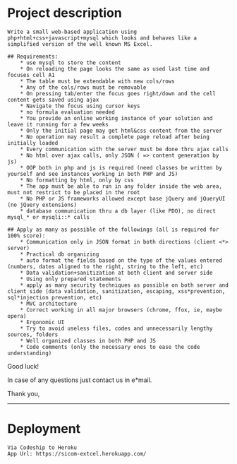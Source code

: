 # Project description
    Write a small web-based application using php+html+css+javascript+mysql which looks and behaves like a simplified version of the well known MS Excel.

    ## Requirements:
        * use mysql to store the content
        * On reloading the page looks the same as used last time and focuses cell A1
        * The table must be extendable with new cols/rows
        * Any of the cols/rows must be removable
        * On pressing tab/enter the focus goes right/down and the cell content gets saved using ajax
        * Navigate the focus using cursor keys
        * no formula evaluation needed
        * You provide an online working instance of your solution and leave it running for a few weeks
        * Only the initial page may get html&css content from the server
        * No operation may result a complete page reload after being initially loaded
        * Every communication with the server must be done thru ajax calls
        * No html over ajax calls, only JSON ( => content generation by js)
        * OOP both in php and js is required (need classes be written by yourself and see instances working in both PHP and JS)
        * No formatting by html, only by css
        * The app must be able to run in any folder inside the web area, must not restrict to be placed in the root
        * No PHP or JS frameworks allowed except base jQuery and jQueryUI (no jQuery extensions)
        * database communication thru a db layer (like PDO), no direct mysql_* or mysqli::* calls

    ## Apply as many as possible of the followings (all is required for 100% score):
        * Communication only in JSON format in both directions (client <*> server)
        * Practical db organizing
        * auto format the fields based on the type of the values entered (numbers, dates aligned to the right, string to the left, etc)
        * Data validation+sanitization at both client and server side
        * Using only prepared statements
        * apply as many security techniques as possible on both server and client side (data validation, sanitization, escaping, xss*prevention, sql*injection prevention, etc)
        * MVC architecture
        * Correct working in all major browsers (chrome, ffox, ie, maybe opera)
        * Ergonomic UI
        * Try to avoid useless files, codes and unnecessarily lengthy sources, folders
        * Well organized classes in both PHP and JS
        * Code comments (only the necessary ones to ease the code understanding)

Good luck!

In case of any questions just contact us in e*mail.

Thank you,

---

# Deployment
    Via Codeship to Heroku
    App Url: https://sicom-extcel.herokuapp.com/